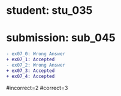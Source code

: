# student: stu_035
# submission: sub_045

```diff
- ex07_0: Wrong Answer
+ ex07_1: Accepted
- ex07_2: Wrong Answer
+ ex07_3: Accepted
+ ex07_4: Accepted
```
#incorrect=2
#correct=3
